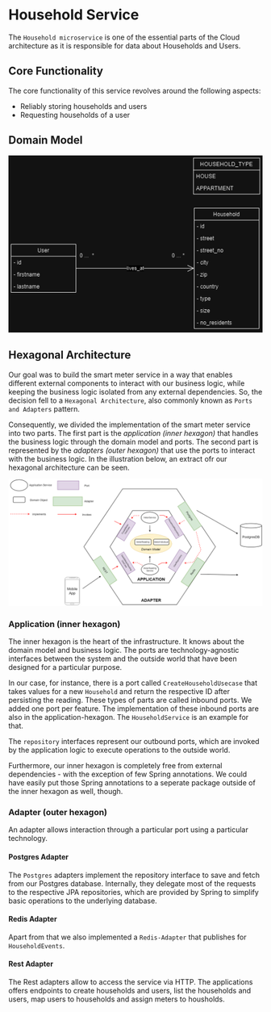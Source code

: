 # Household Service

The `Household microservice` is one of the essential parts of the Cloud architecture as it is responsible for data about Households and Users.

## Core Functionality

The core functionality of this service revolves around the following aspects:

- Reliably storing households and users
- Requesting households of a user

## Domain Model

![domain_model](../images/Domain_Model_Household.png)

## Hexagonal Architecture

Our goal was to build the smart meter service in a way that enables different external components to interact with our business logic, while keeping the business logic isolated from any external dependencies. So, the decision fell to a `Hexagonal Architecture`, also commonly known as `Ports and Adapters` pattern.

Consequently, we divided the implementation of the smart meter service into two parts. The first part is the _application (inner hexagon)_ that handles the business logic through the domain model and ports. The second part is represented by the _adapters (outer hexagon)_ that use the ports to interact with the business logic. In the illustration below, an extract ofr our hexagonal architecture can be seen.

![architecture](../images/Household_Service_Architecture.png)

### Application (inner hexagon)

The inner hexagon is the heart of the infrastructure. It knows about the domain model and business logic. The ports are technology-agnostic interfaces between the system and the outside world that have been designed for a particular purpose.

In our case, for instance, there is a port called `CreateHouseholdUsecase` that takes values for a new `Household` and return the respective ID after persisting the reading. These types of parts are called inbound ports. We added one port per feature. The implementation of these inbound ports are also in the application-hexagon. The `HouseholdService` is an example for that.

The `repository` interfaces represent our outbound ports, which are invoked by the application logic to execute operations to the outside world.

Furthermore, our inner hexagon is completely free from external dependencies - with the exception of few Spring annotations. We could have easily put those Spring annotations to a seperate package outside of the inner hexagon as well, though.

### Adapter (outer hexagon)

An adapter allows interaction through a particular port using a particular technology.

#### Postgres Adapter

The `Postgres` adapters implement the repository interface to save and fetch from our Postgres database. Internally, they delegate most of the requests to the respective JPA repositories, which are provided by Spring to simplify basic operations to the underlying database.

#### Redis Adapter

Apart from that we also implemented a `Redis-Adapter` that publishes for `HouseholdEvents`.

#### Rest Adapter

The Rest adapters allow to access the service via HTTP. The applications offers endpoints to create households and users, list the households and users, map users to households and assign meters to housholds.
